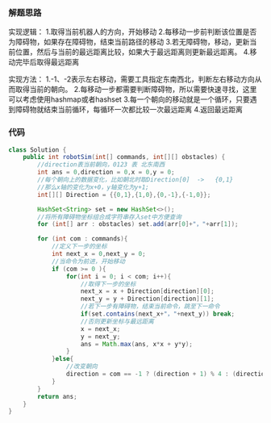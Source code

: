 ### 解题思路
实现逻辑：
1.取得当前机器人的方向，开始移动
2.每移动一步前判断该位置是否为障碍物，如果存在障碍物，结束当前路径的移动
3.若无障碍物，移动，更新当前位置，然后与当前的最远距离比较，如果大于最远距离则更新最远距离。
4.移动完毕后取得最远距离

实现方法：
1.-1、-2表示左右移动，需要工具指定东南西北，判断左右移动方向从而取得当前的朝向。
2.每移动一步都需要判断障碍物，所以需要快速寻找，这里可以考虑使用hashmap或者hashset
3.每一个朝向的移动就是一个循环，只要遇到障碍物就结束当前循环，每循环一次都比较一次最远距离
4.返回最远距离

### 代码

```java
class Solution {
    public int robotSim(int[] commands, int[][] obstacles) {
        //direction表当前朝向，0123 表 北东南西
        int ans = 0,direction = 0,x = 0,y = 0;
        //每个朝向上的数据变化，比如朝北时取Direction[0]  ->   {0,1}
        //那么x轴的变化为x+0，y轴变化为y+1;
        int[][] Direction = {{0,1},{1,0},{0,-1},{-1,0}};

        HashSet<String> set = new HashSet<>();
        //将所有障碍物坐标组合成字符串存入set中方便查询
        for (int[] arr : obstacles) set.add(arr[0]+"，"+arr[1]);

        for (int com : commands){
            //定义下一步的坐标
            int next_x = 0,next_y = 0;
            //当命令为前进，开始移动
            if (com >= 0 ){
                for(int i = 0; i < com; i++){
                    //取得下一步的坐标
                    next_x = x + Direction[direction][0];
                    next_y = y + Direction[direction][1];
                    //若下一步有障碍物，结束当前命令，跳至下一命令
                    if(set.contains(next_x+"，"+next_y)) break;
                    //否则更新坐标与最远距离
                    x = next_x;
                    y = next_y;
                    ans = Math.max(ans, x*x + y*y);
                }
            }else{
                //改变朝向
                direction = com == -1 ? (direction + 1) % 4 : (direction + 3) % 4;
            }
        }
        return ans;
    }
}
```